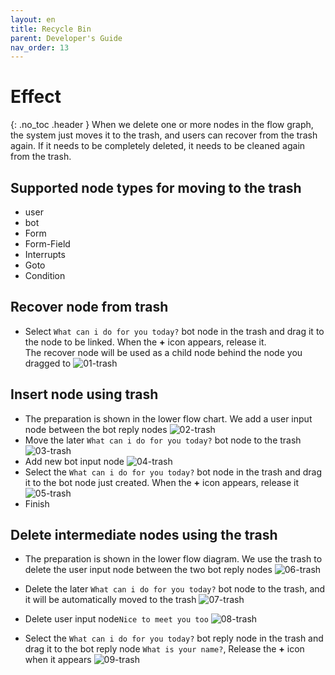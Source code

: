 ```yaml
---
layout: en
title: Recycle Bin
parent: Developer's Guide
nav_order: 13
---
```


# Effect
{: .no_toc .header }
When we delete one or more nodes in the flow graph, the system just moves it to the trash, and users can recover from the trash again. If it needs to be completely deleted, it needs to be cleaned again from the trash.

## Supported node types for moving to the trash

- user
- bot
- Form
- Form-Field
- Interrupts
- Goto
- Condition

## Recover node from trash
* Select `What can i do for you today?` bot node in the trash and drag it to the node to be linked. When the **+** icon appears, release it.
  <br/>The recover node will be used as a child node behind the node you dragged to
  ![01-trash](/assets/images/tutorial/trash/01-trash.png)

## Insert node using trash
* The preparation is shown in the lower flow chart. We add a user input node between the bot reply nodes
  ![02-trash](/assets/images/tutorial/trash/02-trash.png)
* Move the later `What can i do for you today?` bot node to the trash
  ![03-trash](/assets/images/tutorial/trash/03-trash.png)
* Add new bot input node
  ![04-trash](/assets/images/tutorial/trash/04-trash.png)
* Select the `What can i do for you today?` bot node in the trash and drag it to the bot node just created. When the **+** icon appears, release it
  ![05-trash](/assets/images/tutorial/trash/05-trash.png)
* Finish

## Delete intermediate nodes using the trash
* The preparation is shown in the lower flow diagram. We use the trash to delete the user input node between the two bot reply nodes
  ![06-trash](/assets/images/tutorial/trash/06-trash.png)

* Delete the later `What can i do for you today?` bot node  to the trash, and it will be automatically moved to the trash
  ![07-trash](/assets/images/tutorial/trash/07-trash.png)

* Delete user input node`Nice to meet you too`
  ![08-trash](/assets/images/tutorial/trash/08-trash.png)

* Select the `What can i do for you today?` bot reply node in the trash and drag it to the bot reply node `What is your name?`, Release the **+** icon when it appears
  ![09-trash](/assets/images/tutorial/trash/09-trash.png)
